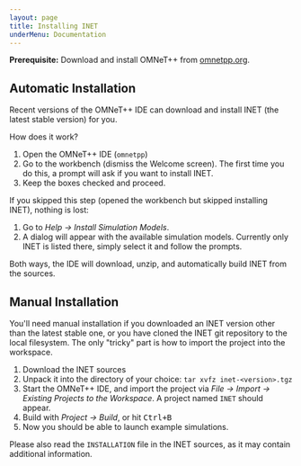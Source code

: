 ```yaml
---
layout: page
title: Installing INET
underMenu: Documentation
---
```


<div class="alert alert-warning">
<p><b>Prerequisite:</b> Download and install OMNeT++ from <a href="http://omnetpp.org">omnetpp.org</a>.</p>
</div>

## Automatic Installation

Recent versions of the OMNeT++ IDE can download and install INET (the latest stable version) for you.

How does it work?

1. Open the OMNeT++ IDE (`omnetpp`)
2. Go to the workbench (dismiss the Welcome screen). The first time you do this, a prompt will ask if you want to install INET. 
3. Keep the boxes checked and proceed.

If you skipped this step (opened the workbench but skipped installing INET), nothing is lost:

1. Go to *Help -> Install Simulation Models*. 
2. A dialog will appear with the available simulation models. Currently only INET is listed there, simply select it and follow the prompts.

Both ways, the IDE will download, unzip, and automatically build INET from the sources.

## Manual Installation

You'll need manual installation if you downloaded an INET version other than 
the latest stable one, or you have cloned the INET git repository to the local filesystem. 
The only "tricky" part is how to import the project into the workspace.

1. Download the INET sources
2. Unpack it into the directory of your choice: `tar xvfz inet-<version>.tgz`
3. Start the OMNeT++ IDE, and import the project via *File -> Import -> Existing Projects to the Workspace*. A project named `INET` should appear.
4. Build with *Project -> Build*, or hit <kbd>Ctrl+B</kbd>
5. Now you should be able to launch example simulations. 

Please also read the `INSTALLATION` file in the INET sources, as it may contain additional information.

